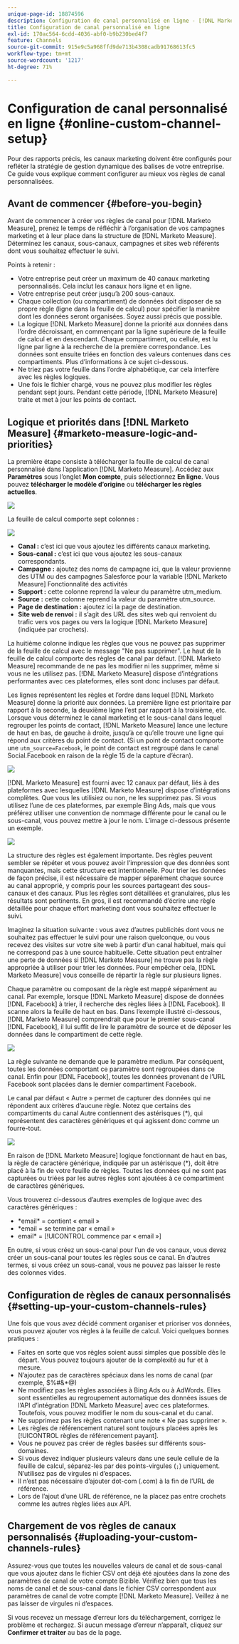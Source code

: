 ```yaml
---
unique-page-id: 18874596
description: Configuration de canal personnalisé en ligne - [!DNL Marketo Measure]
title: Configuration de canal personnalisé en ligne
exl-id: 170ac564-6cdd-4036-abf0-b9b230bed4f7
feature: Channels
source-git-commit: 915e9c5a968ffd9de713b4308cadb91768613fc5
workflow-type: tm+mt
source-wordcount: '1217'
ht-degree: 71%

---
```


# Configuration de canal personnalisé en ligne {#online-custom-channel-setup}

Pour des rapports précis, les canaux marketing doivent être configurés pour refléter la stratégie de gestion dynamique des balises de votre entreprise. Ce guide vous explique comment configurer au mieux vos règles de canal personnalisées.

## Avant de commencer {#before-you-begin}

Avant de commencer à créer vos règles de canal pour [!DNL Marketo Measure], prenez le temps de réfléchir à l’organisation de vos campagnes marketing et à leur place dans la structure de [!DNL Marketo Measure]. Déterminez les canaux, sous-canaux, campagnes et sites web référents dont vous souhaitez effectuer le suivi.

Points à retenir :

* Votre entreprise peut créer un maximum de 40 canaux marketing personnalisés. Cela inclut les canaux hors ligne et en ligne.
* Votre entreprise peut créer jusqu’à 200 sous-canaux.
* Chaque collection (ou compartiment) de données doit disposer de sa propre règle (ligne dans la feuille de calcul) pour spécifier la manière dont les données seront organisées. Soyez aussi précis que possible.
* La logique [!DNL Marketo Measure] donne la priorité aux données dans l’ordre décroissant, en commençant par la ligne supérieure de la feuille de calcul et en descendant. Chaque compartiment, ou cellule, est lu ligne par ligne à la recherche de la première correspondance. Les données sont ensuite triées en fonction des valeurs contenues dans ces compartiments. Plus d’informations à ce sujet ci-dessous.
* Ne triez pas votre feuille dans l’ordre alphabétique, car cela interfère avec les règles logiques.
* Une fois le fichier chargé, vous ne pouvez plus modifier les règles pendant sept jours. Pendant cette période, [!DNL Marketo Measure] traite et met à jour les points de contact.

## Logique et priorités dans [!DNL Marketo Measure] {#marketo-measure-logic-and-priorities}

La première étape consiste à télécharger la feuille de calcul de canal personnalisé dans l’application [!DNL Marketo Measure]. Accédez aux **Paramètres** sous l’onglet **Mon compte**, puis sélectionnez **En ligne**. Vous pouvez **télécharger le modèle d’origine** ou **télécharger les règles actuelles**.

![](assets/1.png)

La feuille de calcul comporte sept colonnes :

![](assets/2.png)

* **Canal :** c’est ici que vous ajoutez les différents canaux marketing.
* **Sous-canal :** c’est ici que vous ajoutez les sous-canaux correspondants.
* **Campagne :** ajoutez des noms de campagne ici, que la valeur provienne des UTM ou des campagnes Salesforce pour la variable [!DNL Marketo Measure] Fonctionnalité des activités
* **Support :** cette colonne reprend la valeur du paramètre utm_medium.
* **Source :** cette colonne reprend la valeur du paramètre utm_source.
* **Page de destination :** ajoutez ici la page de destination.
* **Site web de renvoi :** il s’agit des URL des sites web qui renvoient du trafic vers vos pages ou vers la logique [!DNL Marketo Measure] (indiquée par crochets).

La huitième colonne indique les règles que vous ne pouvez pas supprimer de la feuille de calcul avec le message &quot;Ne pas supprimer&quot;. Le haut de la feuille de calcul comporte des règles de canal par défaut. [!DNL Marketo Measure] recommande de ne pas les modifier ni les supprimer, même si vous ne les utilisez pas. [!DNL Marketo Measure] dispose d’intégrations performantes avec ces plateformes, elles sont donc incluses par défaut.

Les lignes représentent les règles et l’ordre dans lequel [!DNL Marketo Measure] donne la priorité aux données. La première ligne est prioritaire par rapport à la seconde, la deuxième ligne l’est par rapport à la troisième, etc. Lorsque vous déterminez le canal marketing et le sous-canal dans lequel regrouper les points de contact, [!DNL Marketo Measure] lance une lecture de haut en bas, de gauche à droite, jusqu’à ce qu’elle trouve une ligne qui répond aux critères du point de contact. (Si un point de contact comporte une `utm_source=Facebook`, le point de contact est regroupé dans le canal Social.Facebook en raison de la règle 15 de la capture d’écran).

![](assets/3.png)

[!DNL Marketo Measure] est fourni avec 12 canaux par défaut, liés à des plateformes avec lesquelles [!DNL Marketo Measure] dispose d’intégrations complètes. Que vous les utilisiez ou non, ne les supprimez pas. Si vous utilisez l’une de ces plateformes, par exemple Bing Ads, mais que vous préférez utiliser une convention de nommage différente pour le canal ou le sous-canal, vous pouvez mettre à jour le nom. L’image ci-dessous présente un exemple.

![](assets/4.png)

La structure des règles est également importante. Des règles peuvent sembler se répéter et vous pouvez avoir l’impression que des données sont manquantes, mais cette structure est intentionnelle. Pour trier les données de façon précise, il est nécessaire de mapper séparément chaque source au canal approprié, y compris pour les sources partageant des sous-canaux et des canaux. Plus les règles sont détaillées et granulaires, plus les résultats sont pertinents. En gros, il est recommandé d’écrire une règle détaillée pour chaque effort marketing dont vous souhaitez effectuer le suivi.

Imaginez la situation suivante : vous avez d’autres publicités dont vous ne souhaitez pas effectuer le suivi pour une raison quelconque, ou vous recevez des visites sur votre site web à partir d’un canal habituel, mais qui ne correspond pas à une source habituelle. Cette situation peut entraîner une perte de données si [!DNL Marketo Measure] ne trouve pas la règle appropriée à utiliser pour trier les données. Pour empêcher cela, [!DNL Marketo Measure] vous conseille de répartir la règle sur plusieurs lignes.

Chaque paramètre ou composant de la règle est mappé séparément au canal. Par exemple, lorsque [!DNL Marketo Measure] dispose de données [!DNL Facebook] à trier, il recherche des règles liées à [!DNL Facebook]. Il scanne alors la feuille de haut en bas. Dans l’exemple illustré ci-dessous, [!DNL Marketo Measure] comprendrait que pour le premier sous-canal [!DNL Facebook], il lui suffit de lire le paramètre de source et de déposer les données dans le compartiment de cette règle.

![](assets/5.png)

La règle suivante ne demande que le paramètre medium. Par conséquent, toutes les données comportant ce paramètre sont regroupées dans ce canal. Enfin pour [!DNL Facebook], toutes les données provenant de l’URL Facebook sont placées dans le dernier compartiment Facebook.

Le canal par défaut « Autre » permet de capturer des données qui ne répondent aux critères d’aucune règle. Notez que certains des compartiments du canal Autre contiennent des astérisques (&#42;), qui représentent des caractères génériques et qui agissent donc comme un fourre-tout.

![](assets/6.png)

En raison de [!DNL Marketo Measure] logique fonctionnant de haut en bas, la règle de caractère générique, indiquée par un astérisque (&#42;), doit être placé à la fin de votre feuille de règles. Toutes les données qui ne sont pas capturées ou triées par les autres règles sont ajoutées à ce compartiment de caractères génériques.

Vous trouverez ci-dessous d’autres exemples de logique avec des caractères génériques :

* &#42;email&#42; = contient « email »
* &#42;email = se termine par « email »
* email&#42; = [!UICONTROL commence par « email »]

En outre, si vous créez un sous-canal pour l’un de vos canaux, vous devez créer un sous-canal pour toutes les règles sous ce canal. En d’autres termes, si vous créez un sous-canal, vous ne pouvez pas laisser le reste des colonnes vides.

## Configuration de règles de canaux personnalisés {#setting-up-your-custom-channels-rules}

Une fois que vous avez décidé comment organiser et prioriser vos données, vous pouvez ajouter vos règles à la feuille de calcul. Voici quelques bonnes pratiques :

* Faites en sorte que vos règles soient aussi simples que possible dès le départ. Vous pouvez toujours ajouter de la complexité au fur et à mesure.
* N’ajoutez pas de caractères spéciaux dans les noms de canal (par exemple, $%#&amp;&#42;@)
* Ne modifiez pas les règles associées à Bing Ads ou à AdWords. Elles sont essentielles au regroupement automatique des données issues de l’API d’intégration [!DNL Marketo Measure] avec ces plateformes. Toutefois, vous pouvez modifier le nom du sous-canal et du canal.
* Ne supprimez pas les règles contenant une note « Ne pas supprimer ».
* Les règles de référencement naturel sont toujours placées après les [!UICONTROL règles de référencement payant].
* Vous ne pouvez pas créer de règles basées sur différents sous-domaines.
* Si vous devez indiquer plusieurs valeurs dans une seule cellule de la feuille de calcul, séparez-les par des points-virgules (`;`) uniquement. N’utilisez pas de virgules ni d’espaces.
* Il n’est pas nécessaire d’ajouter dot-com (.com) à la fin de l’URL de référence.
* Lors de l’ajout d’une URL de référence, ne la placez pas entre crochets comme les autres règles liées aux API.

## Chargement de vos règles de canaux personnalisés {#uploading-your-custom-channels-rules}

Assurez-vous que toutes les nouvelles valeurs de canal et de sous-canal que vous ajoutez dans le fichier CSV ont déjà été ajoutées dans la zone des paramètres de canal de votre compte Bizible. Vérifiez bien que tous les noms de canal et de sous-canal dans le fichier CSV correspondent aux paramètres de canal de votre compte [!DNL Marketo Measure]. Veillez à ne pas laisser de virgules ni d’espaces.

Si vous recevez un message d’erreur lors du téléchargement, corrigez le problème et rechargez. Si aucun message d’erreur n’apparaît, cliquez sur **Confirmer et traiter** au bas de la page.
